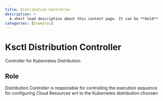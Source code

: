 ```yaml
---
title: Distribution Controller
description: >
  A short lead description about this content page. It can be **bold** or _italic_ and can be split over multiple paragraphs.
categories: [Examples]
---
```


# Ksctl Distribution Controller

Controller for Kubernetes Distribution

## Role
Distribution Controller is responsible for controlling the execution sequence for configuring Cloud Resources wrt to the Kubernetes distribution choosen
